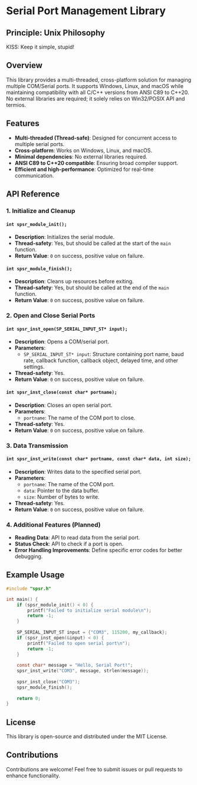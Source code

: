 # Serial Port Management Library

## Principle: Unix Philosophy
KISS: Keep it simple, stupid!

## Overview 
This library provides a multi-threaded, cross-platform solution for managing multiple COM/Serial ports. It supports Windows, Linux, and macOS while maintaining compatibility with all C/C++ versions from ANSI C89 to C++20. No external libraries are required; it solely relies on Win32/POSIX API and termios.

## Features
- **Multi-threaded (Thread-safe)**: Designed for concurrent access to multiple serial ports.
- **Cross-platform**: Works on Windows, Linux, and macOS.
- **Minimal dependencies**: No external libraries required.
- **ANSI C89 to C++20 compatible**: Ensuring broad compiler support.
- **Efficient and high-performance**: Optimized for real-time communication.

## API Reference

### 1. Initialize and Cleanup
#### `int spsr_module_init();`
- **Description**: Initializes the serial module.
- **Thread-safety**: Yes, but should be called at the start of the `main` function.
- **Return Value**: `0` on success, positive value on failure.

#### `int spsr_module_finish();`
- **Description**: Cleans up resources before exiting.
- **Thread-safety**: Yes, but should be called at the end of the `main` function.
- **Return Value**: `0` on success, positive value on failure.

### 2. Open and Close Serial Ports
#### `int spsr_inst_open(SP_SERIAL_INPUT_ST* input);`
- **Description**: Opens a COM/serial port.
- **Parameters**:
  - `SP_SERIAL_INPUT_ST* input`: Structure containing port name, baud rate, callback function, callback object, delayed time, and other settings.
- **Thread-safety**: Yes.
- **Return Value**: `0` on success, positive value on failure.

#### `int spsr_inst_close(const char* portname);`
- **Description**: Closes an open serial port.
- **Parameters**:
  - `portname`: The name of the COM port to close.
- **Thread-safety**: Yes.
- **Return Value**: `0` on success, positive value on failure.

### 3. Data Transmission
#### `int spsr_inst_write(const char* portname, const char* data, int size);`
- **Description**: Writes data to the specified serial port.
- **Parameters**:
  - `portname`: The name of the COM port.
  - `data`: Pointer to the data buffer.
  - `size`: Number of bytes to write.
- **Thread-safety**: Yes.
- **Return Value**: `0` on success, positive value on failure.

### 4. Additional Features (Planned)
- **Reading Data**: API to read data from the serial port.
- **Status Check**: API to check if a port is open.
- **Error Handling Improvements**: Define specific error codes for better debugging.

## Example Usage
```c
#include "spsr.h"

int main() {
    if (spsr_module_init() < 0) {
        printf("Failed to initialize serial module\n");
        return -1;
    }
    
    SP_SERIAL_INPUT_ST input = {"COM3", 115200, my_callback};
    if (spsr_inst_open(&input) < 0) {
        printf("Failed to open serial port\n");
        return -1;
    }
    
    const char* message = "Hello, Serial Port!";
    spsr_inst_write("COM3", message, strlen(message));
    
    spsr_inst_close("COM3");
    spsr_module_finish();
    
    return 0;
}
```

## License
This library is open-source and distributed under the MIT License.

## Contributions
Contributions are welcome! Feel free to submit issues or pull requests to enhance functionality.

